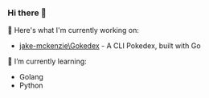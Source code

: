 <!--
**jake-mckenzie/jake-mckenzie** is a ✨ _special_ ✨ repository because its `README.md` (this file) appears on your GitHub profile.

Here are some ideas to get you started:

- 👯 I’m looking to collaborate on ...
- 🤔 I’m looking for help with ...
- 💬 Ask me about ...
- 📫 How to reach me: ...
- 😄 Pronouns: ...
- ⚡ Fun fact: ...
-->
### Hi there 👋

🔭 Here's what I'm currently working on:
- [jake-mckenzie\Gokedex](https://github.com/jake-mckenzie/GokedexCLI) - A CLI Pokedex, built with Go

🌱 I’m currently learning:
- Golang
- Python
